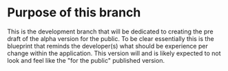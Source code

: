 # Purpose of this branch

This is the development branch that will be dedicated to creating the pre draft of the alpha version for the public.
To be clear essentially this is the blueprint that reminds the developer(s) what should be experience per change within the application.
This version will and is likely expected to not look and feel like the "for the public" published version.
